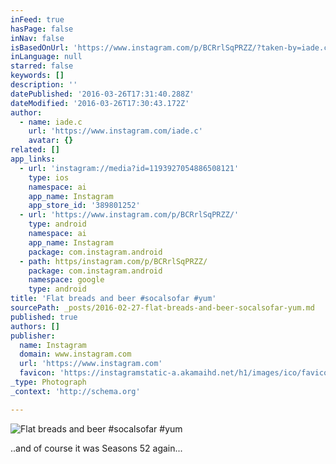```yaml
---
inFeed: true
hasPage: false
inNav: false
isBasedOnUrl: 'https://www.instagram.com/p/BCRrlSqPRZZ/?taken-by=iade.c'
inLanguage: null
starred: false
keywords: []
description: ''
datePublished: '2016-03-26T17:31:40.288Z'
dateModified: '2016-03-26T17:30:43.172Z'
author:
  - name: iade.c
    url: 'https://www.instagram.com/iade.c'
    avatar: {}
related: []
app_links:
  - url: 'instagram://media?id=1193927054886508121'
    type: ios
    namespace: ai
    app_name: Instagram
    app_store_id: '389801252'
  - url: 'https://www.instagram.com/p/BCRrlSqPRZZ/'
    type: android
    namespace: ai
    app_name: Instagram
    package: com.instagram.android
  - path: https/instagram.com/p/BCRrlSqPRZZ/
    package: com.instagram.android
    namespace: google
    type: android
title: 'Flat breads and beer #socalsofar #yum'
sourcePath: _posts/2016-02-27-flat-breads-and-beer-socalsofar-yum.md
published: true
authors: []
publisher:
  name: Instagram
  domain: www.instagram.com
  url: 'https://www.instagram.com'
  favicon: 'https://instagramstatic-a.akamaihd.net/h1/images/ico/favicon.ico/7cdab0872b15.ico'
_type: Photograph
_context: 'http://schema.org'

---
```

![Flat breads and beer #socalsofar #yum](https://s3-us-west-2.amazonaws.com/the-grid-img/p/acc0426cd1228e744b18af74fc9d7e95c5cdccaa.jpg)

..and of course it was Seasons 52 again...